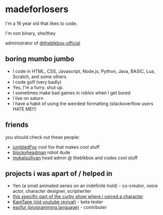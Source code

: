 #  madeforlosers

I'm a 16 year old that likes to code. 

I'm non binary, she/they

administrator of [@theblkbox-official](https://github.com/theblkbox-official)

## boring mumbo jumbo 
- I code in HTML, CSS, Javascript, Node.js, Python, Java, BASIC, Lua, Scratch, and some others
- I code golf (very badly)
- Yes, I'm a furry. shut up.
- I sometimes make bad games in roblox when I get bored
- I live on saturn
- I have a habit of using the weirdest formatting (stackoverflow users HATE ME!!)

## friends
you should check out these people:

- [jumbledFox](https://github.com/jumbledFox) cool fox that makes cool stuff
- [blockyheadman](https://github.com/blockyheadman) robot dude
- [mykalsullivan](https://github.com/mykalsullivan) head admin @ theblkbox and codes cool stuff

## projects i was apart of / helped in
- Yen (a small animated series on an indefinite hold) - co-creator, voice actor, character designer, scriptwriter
- [this specific part of the curby show where i voiced a character](https://youtu.be/5weRTV2i28c?si=qmlB8AKRBWeNJmkg&t=200)
- [KamTape (old youtube revival)](https://www.kamtape.com/) - beta tester
- [esofur (programming language)](https://github.com/TaserTheFox/EsoFur-Interpreter) - contributer
